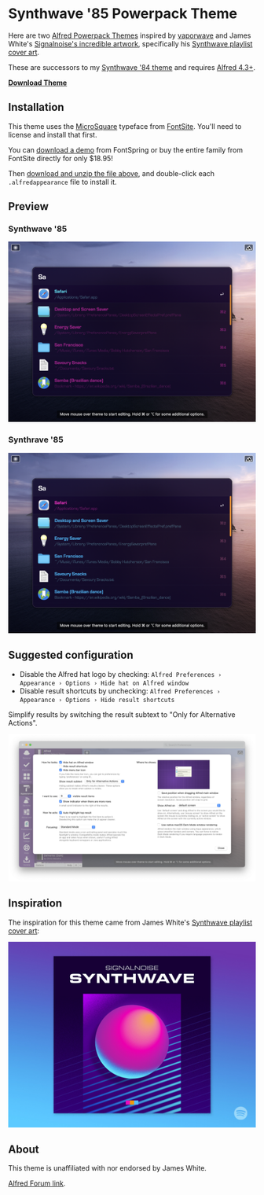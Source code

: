 # Synthwave '85 Powerpack Theme

Here are two [Alfred Powerpack Themes](https://www.alfredapp.com/help/appearance/) inspired by [vaporwave](https://www.spotify.com/) and James White's [Signalnoise's incredible artwork](https://dribbble.com/Signalnoise), specifically his [Synthwave playlist cover art](https://dribbble.com/shots/7064951-Signalnoise-Synthwave-playlist).

These are successors to my [Synthwave '84 theme](https://github.com/chrismessina/alfred-theme-synthwave-84) and requires [Alfred 4.3+](https://www.alfredapp.com/blog/releases/alfred-4-3-gorgeous-big-sur-theming/).

[**Download Theme**](https://github.com/chrismessina/alfred-theme-synthwave-85/releases/latest)

## Installation

This theme uses the [MicroSquare](https://fontsite.com/font-library/microsquare/) typeface from [FontSite](https://fontsite.com/). You'll need to license and install that first.

You can [download a demo](https://www.fontspring.com/fonts/fontsite/microsquare) from FontSpring or buy the entire family from FontSite directly for only $18.95!

Then [download and unzip the file above](https://github.com/chrismessina/alfred-theme-synthwave-85/releases/latest), and double-click each `.alfredappearance` file to install it.

## Preview

### Synthwave '85

[![Synthwave '85 - Alfred Theme Preview](./assets/synthwave-85-preview.png)](./assets/synthwave-85-preview.png)

### Synthrave '85

[![Synthrave '85 - Alfred Theme Preview](./assets/synthrave-85-preview.png)](./assets/synthrave-85-preview.png)

## Suggested configuration

- Disable the Alfred hat logo by checking: `Alfred Preferences › Appearance › Options › Hide hat on Alfred window`
- Disable result shortcuts by unchecking: `Alfred Preferences › Appearance › Options › Hide result shortcuts`

Simplify results by switching the result subtext to "Only for Alternative Actions".

[![Alfred Appearance Options](./assets/alfred-appearance-options.png)](./assets/alfred-appearance-options.png)

## Inspiration

The inspiration for this theme came from James White's [Synthwave playlist cover art](https://dribbble.com/shots/7064951-Signalnoise-Synthwave-playlist):

[![Synthwave playlist cover art](./assets/synthwave.jpg)](https://dribbble.com/shots/7064951-Signalnoise-Synthwave-playlist)

## About

This theme is unaffiliated with nor endorsed by James White.

<a href="https://www.alfredforum.com/topic/16380-synthwave-85-inspired-theme/">Alfred Forum link</a>.
